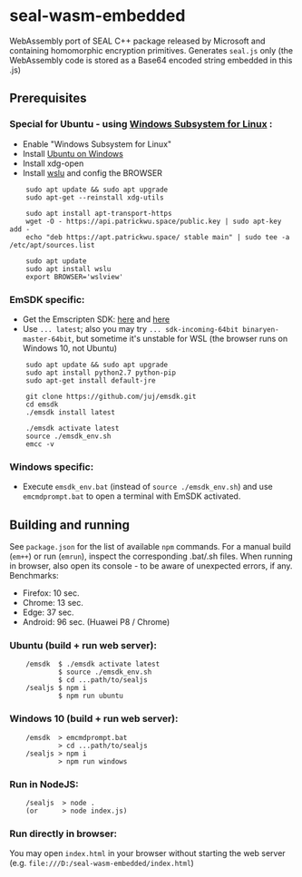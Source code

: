 # seal-wasm-embedded
WebAssembly port of SEAL C++ package released by Microsoft and containing homomorphic encryption primitives.
Generates `seal.js` only (the WebAssembly code is stored as a Base64 encoded string embedded in this .js)

## Prerequisites

### Special for Ubuntu - using [Windows Subsystem for Linux](https://docs.microsoft.com/en-us/windows/wsl/install-win10) :
- Enable "Windows Subsystem for Linux"
- Install [Ubuntu on Windows](https://www.microsoft.com/en-us/p/ubuntu/9nblggh4msv6?rtc=1&activetab=pivot%3Aoverviewtab)
- Install xdg-open
- Install [wslu](https://github.com/wslutilities/wslu) and config the BROWSER
```text
    sudo apt update && sudo apt upgrade
    sudo apt-get --reinstall xdg-utils

    sudo apt install apt-transport-https
    wget -O - https://api.patrickwu.space/public.key | sudo apt-key add -
    echo "deb https://apt.patrickwu.space/ stable main" | sudo tee -a /etc/apt/sources.list 

    sudo apt update
    sudo apt install wslu
    export BROWSER='wslview'
```


### EmSDK specific:
- Get the Emscripten SDK: [here](https://webassembly.org/getting-started/developers-guide/) and [here](https://kripken.github.io/emscripten-site/docs/getting_started/downloads.html)
- Use `... latest`; also you may try `... sdk-incoming-64bit binaryen-master-64bit`, but sometime it's unstable for WSL (the browser runs on Windows 10, not Ubuntu)
```text
    sudo apt update && sudo apt upgrade
    sudo apt install python2.7 python-pip
    sudo apt-get install default-jre

    git clone https://github.com/juj/emsdk.git
    cd emsdk
    ./emsdk install latest
    
    ./emsdk activate latest
    source ./emsdk_env.sh
    emcc -v
```

### Windows specific:
- Execute `emsdk_env.bat` (instead of `source ./emsdk_env.sh`) and use `emcmdprompt.bat` to open a terminal with EmSDK activated.

## Building and running
See `package.json` for the list of available `npm` commands.
For a manual build (`em++`) or run (`emrun`), inspect the corresponding .bat/.sh files.
When running in browser, also open its console - to be aware of unexpected errors, if any.
Benchmarks:
- Firefox: 10 sec.
- Chrome:  13 sec.
- Edge:    37 sec.
- Android: 96 sec. (Huawei P8 / Chrome)

### Ubuntu (build + run web server):
```text
    /emsdk  $ ./emsdk activate latest
            $ source ./emsdk_env.sh
            $ cd ...path/to/sealjs
    /sealjs $ npm i
            $ npm run ubuntu
```

### Windows 10 (build + run web server):
```text
    /emsdk  > emcmdprompt.bat
            > cd ...path/to/sealjs
    /sealjs > npm i
            > npm run windows
```

### Run in NodeJS:
```text
    /sealjs  > node .
    (or      > node index.js)
```

### Run directly in browser:
You may open `index.html` in your browser without starting the web server (e.g. `file:///D:/seal-wasm-embedded/index.html`)
